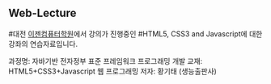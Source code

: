 ## Web-Lecture

#대전 [이젠컴퓨터학원](http://dj.ezenac.co.kr/)에서 강의가 진행중인
#HTML5, CSS3 and Javascript에 대한 강좌의 연습자료입니다.

과정명: 자바기반 전자정부 표준 프레임워크 프로그래밍 개발
교재: HTML5+CSS3+Javascript 웹 프로그래밍
저자: 황기태 (생능출판사)
